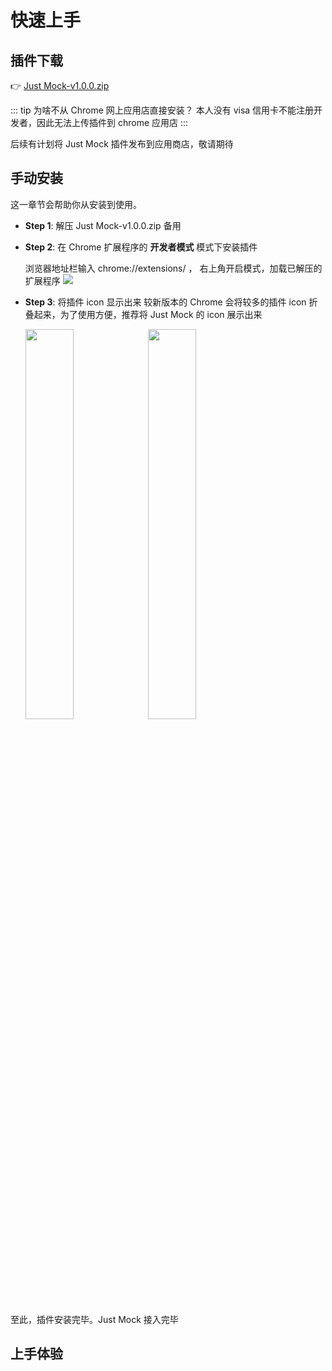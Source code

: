 # 快速上手

## 插件下载

:point_right: [Just Mock-v1.0.0.zip](https://video-1251432287.cos.ap-beijing.myqcloud.com/Just%20Mock-v1.0.0.zip)

::: tip 为啥不从 Chrome 网上应用店直接安装？
本人没有 visa 信用卡不能注册开发者，因此无法上传插件到 chrome 应用店
:::

后续有计划将 Just Mock 插件发布到应用商店，敬请期待

## 手动安装

这一章节会帮助你从安装到使用。

- **Step 1**: 解压 Just Mock-v1.0.0.zip 备用
- **Step 2**: 在 Chrome 扩展程序的 **开发者模式** 模式下安装插件

  浏览器地址栏输入 chrome://extensions/ ， 右上角开启模式，加载已解压的扩展程序
  <img src="/images/getting-started/1.png">

- **Step 3**: 将插件 icon 显示出来
  较新版本的 Chrome 会将较多的插件 icon 折叠起来，为了使用方便，推荐将 Just Mock 的 icon 展示出来

  <img src="/images/getting-started/2.png" width="40%" style="vertical-align: top;">
  <img src="/images/getting-started/3.png" width="40%" style="vertical-align: top;">

至此，插件安装完毕。Just Mock 接入完毕

## 上手体验
